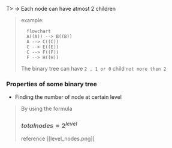 T> -> Each node can have atmost 2 children
>example:
>```mermaid
>	flowchart
>	A((A)) --> B((B))
>	A --> C((C))
>	C --> E((E))
>	C --> F((F))
>	F --> H((H))
>```
>The binary tree can have `2 , 1 or 0` child `not more then 2`

### Properties of some binary tree

- Finding the number of node at certain level
> By using the formula 
> ###  $total nodes = 2 ^ {level}$
> reference [[level_nodes.png]]
